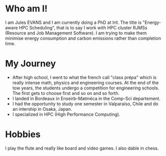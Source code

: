 # Who am I!
I am Jules EVANS and I am currently doing a PhD at Irit.
The title is "Energy-aware HPC Scheduling", that is to say I work with HPC cluster RJMSs (Resource and Job Management Software).
I am trying to make them minimise energy consumption and carbon emissions rather than completion time.

# My Journey
 - After high school, I went to what the french call "class prépa" which is really intense math, physics and engineering courses.
 At the end of the tow years, the students undergo a competition for engineering schools. The first gets to choose first and so on and so forth.
 - I landed in Bordeaux in Enseirb-Matméca in the Comp-Sci departement.
 - I had the opportunity to study one semester in Valparaíso, Chile and do an intership in Osaka, Japan.
 - I specialized in HPC (High Performance Computing).
# Hobbies
I play the flute and really like board and video games. I also dable in chess.
